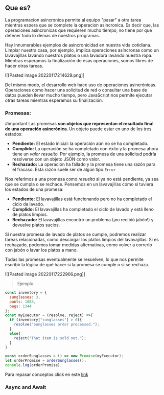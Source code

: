 ## Que es?
La programacion asincronica permite al equipo "pasar" a otra tarea mientras espera que se complete la operacion asincronica. 
Es decir que, las operaciones asincronicas que requieren mucho tiempo, no tiene por que detener todo lo demas de nuestros programas.

Hay innumerables ejemplos de asincronicidad en nuestra vida cotidiana. Limpiar nuestra casa, por ejemplo, implica operaciones asíncronas como un lavavajillas lavando nuestros platos o una lavadora lavando nuestra ropa. Mientras esperamos la finalización de esas operaciones, somos libres de hacer otras tareas.

![[Pasted image 20220117214629.png]]

Del mismo modo, el desarrollo web hace uso de operaciones asincrónicas. Operaciones como hacer una solicitud de red o consultar una base de datos pueden llevar mucho tiempo, pero JavaScript nos permite ejecutar otras tareas mientras esperamos su finalización.


### Promesas:
#important 
Las promesas **son objetos que representan el resultado final de una operación asincrónica**. Un objeto puede estar en uno de los tres estados:

-   **Pendiente:** El estado inicial: la operación aún no se ha completado.
-   **Cumplido:** La operación se ha completado con éxito y la promesa ahora tiene un _valor resuelto._ Por ejemplo, la promesa de una solicitud podría resolverse con un objeto JSON como valor.
-   **Rechazado:** La operación ha fallado y la promesa tiene una razón para el fracaso. Esta razón suele ser de algún tipo.`Error`

Nos referimos a una promesa como _resuelta_ si ya no está pendiente, ya sea que se cumpla o se rechace. Pensemos en un lavavajillas como si tuviera los estados de una promesa:

-   **Pendiente:** El lavavajillas está funcionando pero no ha completado el ciclo de lavado.
-   **Cumplido:** El lavavajillas ha completado el ciclo de lavado y está lleno de platos limpios.
-   **Rechazado:** El lavavajillas encontró un problema (¡no recibió jabón!) y devuelve platos sucios.

Si nuestra promesa de lavado de platos se cumple, podremos realizar tareas relacionadas, como descargar los platos limpios del lavavajillas. Si es rechazado, podemos tomar medidas alternativas, como volver a correrlo con jabón o lavar los platos a mano.

Todas las promesas eventualmente se resuelven, lo que nos permite escribir la lógica de qué hacer si la promesa se cumple o si se rechaza.



![[Pasted image 20220117222906.png]]

> Ejemplo

```js
const inventory = {
  sunglasses: 3,
  pants: 1088,
  bags: 1344
};
const myExecutor = (resolve, reject) =>{
  if (inventory["sunglasses"] > 0){
    resolve("Sunglasses order processed.");
  }
  else{
    reject("That item is sold out.");
  }
}

const orderSunglasses = () => new Promise(myExecutor);
let orderPromise = orderSunglasses();
console.log(orderPromise);
```

Para repasar conceptos click en este [link](https://www.codecademy.com/learn/asynchronous-javascript/modules/javascript-promises/cheatsheet)


### Async and Await
